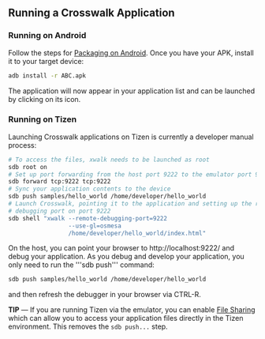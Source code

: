 ## Running a Crosswalk Application

### Running on Android
Follow the steps for [Packaging on 
Android](#documentation/building_an_application/packaging_on_android). 
Once you have your APK, install it to your target device:
```sh
adb install -r ABC.apk
```
The application will now appear in your application list and can be 
launched by clicking on its icon.

### Running on Tizen
Launching Crosswalk applications on Tizen is currently a 
developer manual process:

```sh
# To access the files, xwalk needs to be launched as root
sdb root on
# Set up port forwarding from the host port 9222 to the emulator port 9222
sdb forward tcp:9222 tcp:9222
# Sync your application contents to the device
sdb push samples/hello_world /home/developer/hello_world
# Launch Crosswalk, pointing it to the application and setting up the remote 
# debugging port on port 9222
sdb shell "xwalk --remote-debugging-port=9222 
                 --use-gl=osmesa 
                 /home/developer/hello_world/index.html"
```

On the host, you can point your browser to http://localhost:9222/ and debug your application. As you debug and develop your application, you only need to run the '''sdb push''' command:

```sh
sdb push samples/hello_world /home/developer/hello_world
```

and then refresh the debugger in your browser via CTRL-R.

**TIP** &mdash; If you are running Tizen via the emulator, you can enable [File Sharing](https://developer.tizen.org/help/index.jsp?topic=%2Forg.tizen.gettingstarted%2Fhtml%2Fdev_env%2Femulator_file_sharing.htm) which can allow you to access your application files directly in the Tizen environment. This removes the ```sdb push...``` step.

